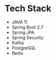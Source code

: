 
# Tech Stack
- JAVA 11
- Spring Boot 2.7
- Spring JPA
- Spring Security
- Kafka
- PostgreSQL
- Redis



